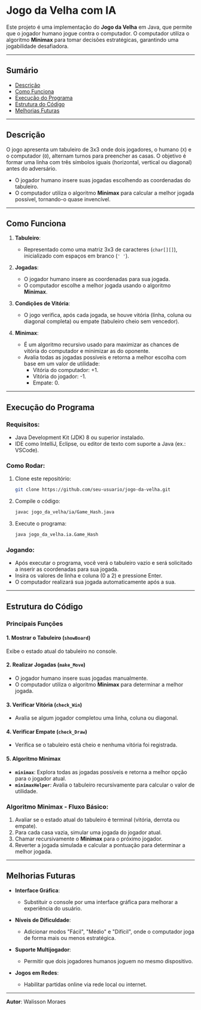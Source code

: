 # Jogo da Velha com IA

Este projeto é uma implementação do **Jogo da Velha** em Java, que permite que o jogador humano jogue contra o computador. O computador utiliza o algoritmo **Minimax** para tomar decisões estratégicas, garantindo uma jogabilidade desafiadora.

---

## Sumário
- [Descrição](#descrição)
- [Como Funciona](#como-funciona)
- [Execução do Programa](#execução-do-programa)
- [Estrutura do Código](#estrutura-do-código)
- [Melhorias Futuras](#melhorias-futuras)

---

## Descrição

O jogo apresenta um tabuleiro de 3x3 onde dois jogadores, o humano (`X`) e o computador (`O`), alternam turnos para preencher as casas. O objetivo é formar uma linha com três símbolos iguais (horizontal, vertical ou diagonal) antes do adversário.

- O jogador humano insere suas jogadas escolhendo as coordenadas do tabuleiro.
- O computador utiliza o algoritmo **Minimax** para calcular a melhor jogada possível, tornando-o quase invencível.

---

## Como Funciona

1. **Tabuleiro**:
   - Representado como uma matriz 3x3 de caracteres (`char[][]`), inicializado com espaços em branco (`' '`).

2. **Jogadas**:
   - O jogador humano insere as coordenadas para sua jogada.
   - O computador escolhe a melhor jogada usando o algoritmo **Minimax**.

3. **Condições de Vitória**:
   - O jogo verifica, após cada jogada, se houve vitória (linha, coluna ou diagonal completa) ou empate (tabuleiro cheio sem vencedor).

4. **Minimax**:
   - É um algoritmo recursivo usado para maximizar as chances de vitória do computador e minimizar as do oponente.
   - Avalia todas as jogadas possíveis e retorna a melhor escolha com base em um valor de utilidade:
     - Vitória do computador: +1.
     - Vitória do jogador: -1.
     - Empate: 0.

---

## Execução do Programa

### Requisitos:
- Java Development Kit (JDK) 8 ou superior instalado.
- IDE como IntelliJ, Eclipse, ou editor de texto com suporte a Java (ex.: VSCode).

### Como Rodar:
1. Clone este repositório:
   ```bash
   git clone https://github.com/seu-usuario/jogo-da-velha.git
   ```
2. Compile o código:
   ```bash
   javac jogo_da_velha/ia/Game_Hash.java
   ```
3. Execute o programa:
   ```bash
   java jogo_da_velha.ia.Game_Hash
   ```

### Jogando:
- Após executar o programa, você verá o tabuleiro vazio e será solicitado a inserir as coordenadas para sua jogada.
- Insira os valores de linha e coluna (0 a 2) e pressione Enter.
- O computador realizará sua jogada automaticamente após a sua.

---

## Estrutura do Código

### Principais Funções

#### 1. **Mostrar o Tabuleiro (`showBoard`)**
   Exibe o estado atual do tabuleiro no console.
   
#### 2. **Realizar Jogadas (`make_Move`)**
   - O jogador humano insere suas jogadas manualmente.
   - O computador utiliza o algoritmo **Minimax** para determinar a melhor jogada.

#### 3. **Verificar Vitória (`check_Win`)**
   - Avalia se algum jogador completou uma linha, coluna ou diagonal.

#### 4. **Verificar Empate (`check_Draw`)**
   - Verifica se o tabuleiro está cheio e nenhuma vitória foi registrada.

#### 5. **Algoritmo Minimax**
   - **`minimax`**: Explora todas as jogadas possíveis e retorna a melhor opção para o jogador atual.
   - **`minimaxHelper`**: Avalia o tabuleiro recursivamente para calcular o valor de utilidade.

### Algoritmo Minimax - Fluxo Básico:
1. Avaliar se o estado atual do tabuleiro é terminal (vitória, derrota ou empate).
2. Para cada casa vazia, simular uma jogada do jogador atual.
3. Chamar recursivamente o **Minimax** para o próximo jogador.
4. Reverter a jogada simulada e calcular a pontuação para determinar a melhor jogada.

---

## Melhorias Futuras

- **Interface Gráfica**:
  - Substituir o console por uma interface gráfica para melhorar a experiência do usuário.
  
- **Níveis de Dificuldade**:
  - Adicionar modos "Fácil", "Médio" e "Difícil", onde o computador joga de forma mais ou menos estratégica.
  
- **Suporte Multijogador**:
  - Permitir que dois jogadores humanos joguem no mesmo dispositivo.

- **Jogos em Redes**:
  - Habilitar partidas online via rede local ou internet.

---

**Autor**: Walisson Moraes
